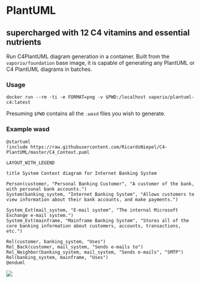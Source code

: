 # PlantUML

## supercharged with 12 C4 vitamins and essential nutrients

Run C4PlantUML diagram generation in a container. Built from the `vaporio/foundation`
base image, it is capable of generating any PlantUML or C4 PlantUML diagrams in
batches.

### Usage

```
docker run --rm -ti -e FORMAT=png -v $PWD:/localhost vaporio/plantuml-c4:latest
```

Presuming `$PWD` contains all the `.wasd` files you wish to generate.

### Example wasd

```
@startuml
!include https://raw.githubusercontent.com/RicardoNiepel/C4-PlantUML/master/C4_Context.puml

LAYOUT_WITH_LEGEND

title System Context diagram for Internet Banking System

Person(customer, "Personal Banking Customer", "A customer of the bank, with personal bank accounts.")
System(banking_system, "Internet Banking System", "Allows customers to view information about their bank accounts, and make payments.")

System_Ext(mail_system, "E-mail system", "The internal Microsoft Exchange e-mail system.")
System_Ext(mainframe, "Mainframe Banking System", "Stores all of the core banking information about customers, accounts, transactions, etc.")

Rel(customer, banking_system, "Uses")
Rel_Back(customer, mail_system, "Sends e-mails to")
Rel_Neighbor(banking_system, mail_system, "Sends e-mails", "SMTP")
Rel(banking_system, mainframe, "Uses")
@enduml
```

![](https://kroki.io/c4plantuml/svg/eNqVVU1v2zgQvetXTL2HuoASY4GeeopjG5t0Y0eNnE33JIyosU2UIgWSshsU-993KEuy5RT74ZM0nnnv8c0MFd04j9bXpYreSS1UXVBtFey8r9ynycTi4Xor_a7Oa0dWGO1J-2thysmTFGgLs5JUkZrMPl4lCrV_Xj5MSnSeLIeyGeej1GSvq0AQPUz_fHxeZ-vHJJs_vqyi921gmmbp74v17K7LeLlf32UPi98Wq3kUeekVQY8FhcStxRI2xsI9C7KaPNyi_ib1FtJXJi-jKCHrjB6L2nlTko1h1j-NptCFwWzA7whyro7hwAeFqilE1cQAhTC19m70IYqO0NktBwq0r2PxK2NdChh9gB8R8K_XOz5QnmFVcfIL5TCtKsXWeWn0iEOfcY8xpJUN4pd_zEJsTkruWUYjjdvjpYDWekBdNOGeN-8OnkxZ5JDZVYw9SvlvRVcJbimwd6ypsLLyMUz1tlZoQzixZi8LcoBK_ZxlU2sRpKOS_hW8YScbIx3sJYYSaYHPC7k1Bx6YN4pKk0tFrR3L5qXTNPslhq9YIjsx1AJKltJTAa7OHWtpe_ZftLk34o4CoKC9FHQpb56PC_SYo6PQhvYxqEm_PMDg3RvL2sJSgKWtdN4iU4PUPJVl090YdpxcANY8VcJSwe2TqFwchoqcA2W2_EJeXL-xKUfxjXTBPskwr8n9z8dmbjjNnuoGvv2LP8ESBmbqv_rRXnz3YypRqsw1AYZbXC35vV2rgL9m62UDzTuylMIaZzYeFt_FDjVP2LGSYc8wWwUnVMbUG95hutjbM2vDCLadFhzoT3HmMGBuan9qc9yvawzcD-2wOe_J5OiJ1NmVcFrMZ0cucN-t10nKicO84xr9c85gsJvUI122Irnd5ebsGjjCdUveIjXBYds7QnSvWsTwOX1cTc7Jzyn_V2V2y9knYaeRH6I8ERYONtaUza1zsLyEfCeZgNwCz29n3TkD5pkfF2OUMqwDugrRBuMk5GLihhqGdbULN2xPny7XSQvUH2ZQ_mbuOmNC_aR15yt_sjpzbrg0fKn-BlJeaMI=)
